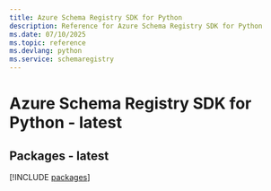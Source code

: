```yaml
---
title: Azure Schema Registry SDK for Python
description: Reference for Azure Schema Registry SDK for Python
ms.date: 07/10/2025
ms.topic: reference
ms.devlang: python
ms.service: schemaregistry
---
```

# Azure Schema Registry SDK for Python - latest
## Packages - latest
[!INCLUDE [packages](schema-registry-index.md)]